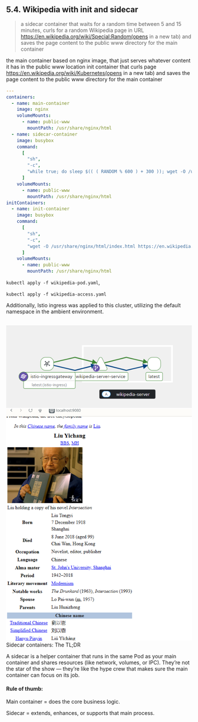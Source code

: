## 5.4. Wikipedia with init and sidecar

> a sidecar container that waits for a random time between 5 and 15 minutes, curls for a random Wikipedia page in URL https://en.wikipedia.org/wiki/Special:Random(opens in a new tab) and saves the page content to the public www directory for the main container

the main container based on nginx image, that just serves whatever content it has in the public www location
init container that curls page https://en.wikipedia.org/wiki/Kubernetes(opens in a new tab) and saves the page content to the public www directory for the main container

```yaml
---
containers:
  - name: main-container
    image: nginx
    volumeMounts:
      - name: public-www
        mountPath: /usr/share/nginx/html
  - name: sidecar-container
    image: busybox
    command:
      [
        "sh",
        "-c",
        "while true; do sleep $(( ( RANDOM % 600 ) + 300 )); wget -O /usr/share/nginx/html/index.html https://en.wikipedia.org/wiki/Special:Random; done",
      ]
    volumeMounts:
      - name: public-www
        mountPath: /usr/share/nginx/html
initContainers:
  - name: init-container
    image: busybox
    command:
      [
        "sh",
        "-c",
        "wget -O /usr/share/nginx/html/index.html https://en.wikipedia.org/wiki/Kubernetes",
      ]
    volumeMounts:
      - name: public-www
        mountPath: /usr/share/nginx/html
```

`kubectl apply -f wikipedia-pod.yaml`,

`kubectl apply -f wikipedia-access.yaml`

Additionally, Istio ingress was applied to this cluster, utilizing the default namespace in the ambient environment.

##

![img](image.png)
![img2](2.png)
Sidecar containers: The TL;DR

A sidecar is a helper container that runs in the same Pod as your main container and shares resources (like network, volumes, or IPC).
They’re not the star of the show — they’re like the hype crew that makes sure the main container can focus on its job.

#### Rule of thumb:

Main container = does the core business logic.

Sidecar = extends, enhances, or supports that main process.
